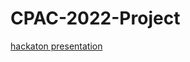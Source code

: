 # CPAC-2022-Project

[hackaton presentation](https://docs.google.com/presentation/d/1Ks5NzHHrDXpIAf_jLT3ydBJz5u7t9odyt5QjDM_n0lg/edit?usp=sharing)
